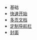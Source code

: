 - 基础
 - [快速开始](zh-cn/quickstart.md)
 - [多页文档](zh-cn/more-pages.md)
 - [定制导航栏](zh-cn/custom-navbar.md)
 - [封面](zh-cn/cover.md)